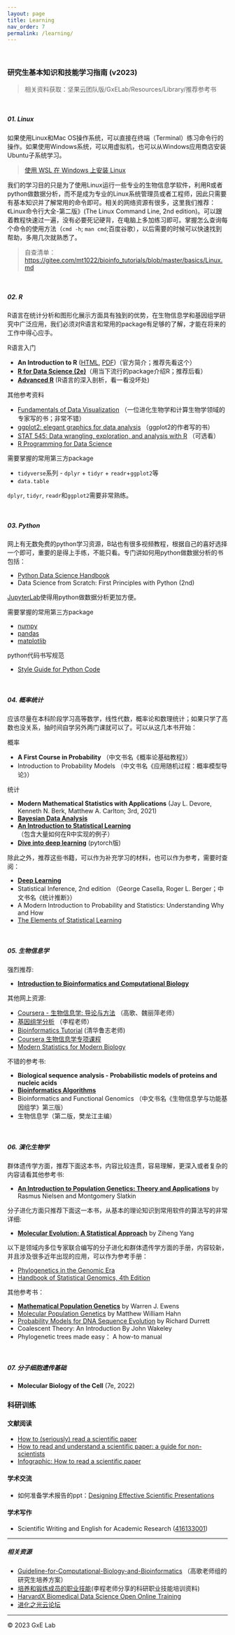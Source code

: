 ```yaml
---
layout: page
title: Learning
nav_order: 7
permalink: /learning/
---
```


<br/>

### 研究生基本知识和技能学习指南 (v2023)

> 相关资料获取：坚果云团队版/GxELab/Resources/Library/推荐参考书

<br/>


##### 01. Linux

如果使用Linux和Mac OS操作系统，可以直接在终端（Terminal）练习命令行的操作。如果使用Windows系统，可以用虚拟机，也可以从Windows应用商店安装Ubuntu子系统学习。

> [使用 WSL 在 Windows 上安装 Linux](https://learn.microsoft.com/zh-cn/windows/wsl/install)

我们的学习目的只是为了使用Linux运行一些专业的生物信息学软件，利用R或者python做数据分析，而不是成为专业的Linux系统管理员或者工程师，因此只需要有基本知识并了解常用的命令即可。相关的网络资源有很多，这里我们推荐：《Linux命令行大全-第二版》(The Linux Command Line, 2nd edition)。可以跟着教程快速过一遍，没有必要死记硬背，在电脑上多加练习即可。掌握怎么查询每个命令的使用方法（`cmd -h`;  `man cmd`;百度谷歌），以后需要的时候可以快速找到帮助，多用几次就熟悉了。


> 自查清单：https://gitee.com/mt1022/bioinfo_tutorials/blob/master/basics/Linux.md

<br/>

##### 02. R

R语言在统计分析和图形化展示方面具有独到的优势，在生物信息学和基因组学研究中广泛应用，我们必须对R语言和常用的package有足够的了解，才能在将来的工作中得心应手。

R语言入门

- **An Introduction to R** ([HTML](https://cran.r-project.org/doc/manuals/r-release/R-intro.html),  [PDF](https://cran.r-project.org/doc/manuals/r-release/R-intro.pdf))（官方简介；推荐先看这个）
- **[R for Data Science (2e)](https://r4ds.hadley.nz/)**（用当下流行的package介绍R；推荐后看）
- **[Advanced R](https://adv-r.hadley.nz/)** (R语言的深入剖析，看一看没坏处)

其他参考资料

- [Fundamentals of Data Visualization](https://clauswilke.com/dataviz/) （一位进化生物学和计算生物学领域的专家写的书；非常不错）
- [ggplot2: elegant graphics for data analysis](https://ggplot2-book.org/) （ggplot2的作者写的书） 
- [STAT 545: Data wrangling, exploration, and analysis with R](https://stat545.com/) （可选看）
- [R Programming for Data Science](https://bookdown.org/rdpeng/rprogdatascience/)


需要掌握的常用第三方package

- `tidyverse`系列 - `dplyr` + `tidyr` + `readr`+`ggplot2`等
- `data.table`

`dplyr`, `tidyr`, `readr`和`ggplot2`需要非常熟练。


<br/>

##### 03. Python

网上有无数免费的python学习资源，B站也有很多视频教程，根据自己的喜好选择一个即可，重要的是得上手练，不能只看。专门讲如何用python做数据分析的书包括：

- [Python Data Science Handbook](https://jakevdp.github.io/PythonDataScienceHandbook/)
- Data Science from Scratch: First Principles with Python (2nd)

[JupyterLab](https://jupyter.org/)使得用python做数据分析更加方便。

需要掌握的常用第三方package

- [numpy](https://numpy.org/doc/stable/user/index.html#user)
- [pandas](https://pandas.pydata.org/docs/user_guide/index.html#user-guide)
- [matplotlib](https://matplotlib.org/stable/tutorials/index.html)

python代码书写规范

- [Style Guide for Python Code](https://peps.python.org/pep-0008/)

<br/>


##### 04. 概率统计

应该尽量在本科阶段学习高等数学，线性代数，概率论和数理统计；如果只学了高数也没关系，抽时间自学另外两门课就可以了。可以从这几本书开始：

概率

- **A First Course in Probability** （中文书名《概率论基础教程》）
- Introduction to Probability Models （中文书名《应用随机过程：概率模型导论》）

统计

- **Modern Mathematical Statistics with Applications** (Jay L. Devore, Kenneth N. Berk, Matthew A. Carlton; 3rd, 2021)
- [**Bayesian Data Analysis**](http://www.stat.columbia.edu/~gelman/book/)
- [**An Introduction to Statistical Learning**](https://www.statlearning.com/) （包含大量如何在R中实现的例子）
- [**Dive into deep learning**](https://d2l.ai/) (pytorch版)

除此之外，推荐这些书籍，可以作为补充学习的材料，也可以作为参考，需要时查阅： 

- [**Deep Learning**](https://www.deeplearningbook.org/)
- Statistical Inference, 2nd edition （George Casella, Roger L. Berger；中文书名《统计推断》）
- A Modern Introduction to Probability and Statistics: Understanding Why and How
- [The Elements of Statistical Learning](https://web.stanford.edu/~hastie/ElemStatLearn/)


<br/>


##### 05. 生物信息学

强烈推荐:

- [**Introduction to Bioinformatics and Computational Biology**](https://liulab-dfci.github.io/bioinfo-combio/)

其他网上资源:
- [Coursera - 生物信息学: 导论与方法](https://www.coursera.org/learn/bioinformatics-pku) （高歌、魏丽萍老师）
- [基因组学分析](http://3d-genome.life/?page_id=7) （李程老师）
- [Bioinformatics Tutorial](https://book.ncrnalab.org/teaching/) (清华鲁志老师)
- [Coursera 生物信息学专项课程](https://www.coursera.org/specializations/bioinformatics)
- [Modern Statistics for Modern Biology](https://web.stanford.edu/class/bios221/book/index.html)

不错的参考书:

- **Biological sequence analysis - Probabilistic models of proteins and nucleic acids**
- [**Bioinformatics Algorithms**](https://www.bioinformaticsalgorithms.org/)
- Bioinformatics and Functional Genomics （中文书名《生物信息学与功能基因组学》第三版）
- 生物信息学（第二版，樊龙江主编）

<br/>


##### 06. 演化生物学

群体遗传学方面，推荐下面这本书，内容比较连贯，容易理解，更深入或者复杂的内容请看其他参考书:

- [**An Introduction to Population Genetics: Theory and Applications**](https://global.oup.com/ushe/product/an-introduction-to-population-genetics-9781605351537) by Rasmus Nielsen and Montgomery Slatkin 

分子进化方面只推荐下面这一本书，从基本的理论知识到常用软件的算法写的非常详细:

- [**Molecular Evolution: A Statistical Approach**](http://abacus.gene.ucl.ac.uk/MESA/) by Ziheng Yang

以下是领域内多位专家联合编写的分子进化和群体遗传学方面的手册，内容较新，并且涉及很多近年出现的应用，可以作为参考手册：

- [Phylogenetics in the Genomic Era](https://hal.inria.fr/PGE/)
- [Handbook of Statistical Genomics, 4th Edition](https://onlinelibrary.wiley.com/doi/book/10.1002/9781119487845)

其他参考书：

- [**Mathematical Population Genetics**](https://link.springer.com/book/10.1007/978-0-387-21822-9) by Warren J. Ewens
- [Molecular Population Genetics](https://global.oup.com/academic/product/molecular-population-genetics-9780878939657) by Matthew William Hahn
- [Probability Models for DNA Sequence Evolution](https://www.springer.com/gp/book/9780387781686) by Richard Durrett
- Coalescent Theory: An Introduction By John Wakeley
- Phylogenetic trees made easy： A how-to manual


<br/>


##### 07. 分子细胞遗传基础

- **Molecular Biology of the Cell** (7e, 2022)


### 科研训练

#### 文献阅读

- [How to (seriously) read a scientific paper](https://www.science.org/careers/2016/03/how-seriously-read-scientific-paper)
- [How to read and understand a scientific paper: a guide for non-scientists](https://blogs.lse.ac.uk/impactofsocialsciences/2016/05/09/how-to-read-and-understand-a-scientific-paper-a-guide-for-non-scientists/)
- [Infographic: How to read a scientific paper](https://www.elsevier.com/connect/infographic-how-to-read-a-scientific-paper)


#### 学术交流

- 如何准备学术报告的ppt：[Designing Effective Scientific Presentations](https://www.ibiology.org/professional-development/scientific-presentations/)


#### 学术写作

- Scientific Writing and English for Academic Research ([416133001](https://chaosonglab.github.io/teaching/))


----

##### 相关资源

- [Guideline-for-Computational-Biology-and-Bioinformatics](https://github.com/gao-lab/Guideline-for-Computational-Biology-and-Bioinformatics) （高歌老师组的研究生培养方案）
- [培养和锻炼成员的职业技能](http://3d-genome.life/)(李程老师分享的科研职业技能培训资料)
- [HarvardX Biomedical Data Science Open Online Training](https://rafalab.github.io/pages/harvardx.html)
- [进化之光云论坛](https://space.bilibili.com/527193889)


-----

© 2023 GxE Lab

